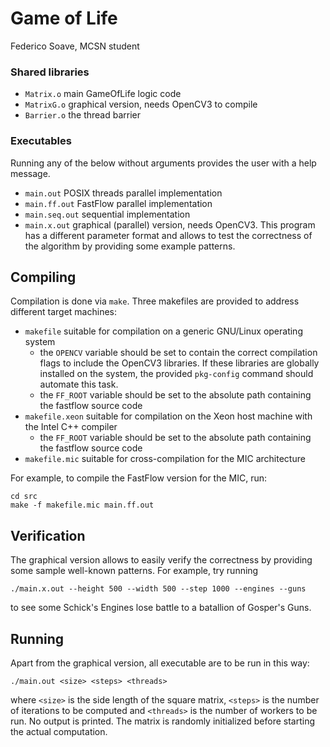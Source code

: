 Game of Life
========================

Federico Soave, MCSN student

### Shared libraries
- `Matrix.o` main GameOfLife logic code
- `MatrixG.o` graphical version, needs OpenCV3 to compile
- `Barrier.o` the thread barrier

### Executables
Running any of the below without arguments provides the user with a help message.
- `main.out`     POSIX threads parallel implementation
- `main.ff.out`  FastFlow parallel implementation
- `main.seq.out` sequential implementation
- `main.x.out`   graphical (parallel) version, needs OpenCV3.
	This program has a different parameter format and allows to test the correctness of the algorithm by providing
	some example patterns.


Compiling
-------------------------

Compilation is done via `make`. Three makefiles are provided to address different target machines:

- `makefile` suitable for compilation on a generic GNU/Linux operating system
	- the `OPENCV` variable should be set to contain the correct compilation flags to include the OpenCV3 libraries.
		If these libraries are globally installed on the system, the provided `pkg-config` command should automate this task.
	- the `FF_ROOT` variable should be set to the absolute path containing the fastflow source code
- `makefile.xeon` suitable for compilation on the Xeon host machine with the Intel C++ compiler
	- the `FF_ROOT` variable should be set to the absolute path containing the fastflow source code
- `makefile.mic` suitable for cross-compilation for the MIC architecture

For example, to compile the FastFlow version for the MIC, run:

	cd src
	make -f makefile.mic main.ff.out


Verification
---------------------------

The graphical version allows to easily verify the correctness by providing some sample well-known patterns.
For example, try running

	./main.x.out --height 500 --width 500 --step 1000 --engines --guns

to see some Schick's Engines lose battle to a batallion of Gosper's Guns.


Running
----------------------------

Apart from the graphical version, all executable are to be run in this way:

	./main.out <size> <steps> <threads>

where `<size>` is the side length of the square matrix, `<steps>` is the number of iterations to be computed and `<threads>` is the number of workers to be run.
No output is printed.
The matrix is randomly initialized before starting the actual computation.